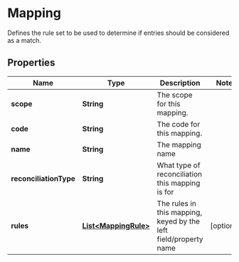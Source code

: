 

# Mapping

Defines the rule set to be used to determine if entries should be considered as a match.

## Properties

| Name | Type | Description | Notes |
|------------ | ------------- | ------------- | -------------|
|**scope** | **String** | The scope for this mapping. |  |
|**code** | **String** | The code for this mapping. |  |
|**name** | **String** | The mapping name |  |
|**reconciliationType** | **String** | What type of reconciliation this mapping is for |  |
|**rules** | [**List&lt;MappingRule&gt;**](MappingRule.md) | The rules in this mapping, keyed by the left field/property name |  [optional] |



